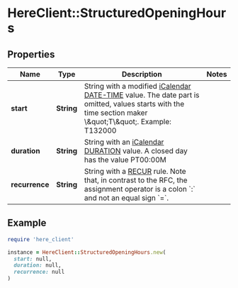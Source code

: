 # HereClient::StructuredOpeningHours

## Properties

| Name | Type | Description | Notes |
| ---- | ---- | ----------- | ----- |
| **start** | **String** | String with a modified [iCalendar DATE-TIME](https://datatracker.ietf.org/doc/html/rfc5545#section-3.3.5) value. The date part is omitted, values starts with the time section maker \\\&quot;T\\\&quot;. Example: T132000 |  |
| **duration** | **String** | String with an [iCalendar DURATION](https://datatracker.ietf.org/doc/html/rfc5545#section-3.3.6) value. A closed day has the value PT00:00M |  |
| **recurrence** | **String** | String with a [RECUR](https://datatracker.ietf.org/doc/html/rfc5545#section-3.3.10) rule. Note that, in contrast to the RFC, the assignment operator is a colon &#x60;:&#x60; and not an equal sign &#x60;&#x3D;&#x60;. |  |

## Example

```ruby
require 'here_client'

instance = HereClient::StructuredOpeningHours.new(
  start: null,
  duration: null,
  recurrence: null
)
```

